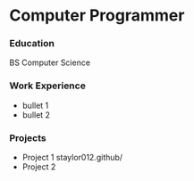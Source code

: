 # Computer Programmer

###  Education
BS Computer Science

### Work Experience
- bullet 1
- bullet 2

### Projects
- Project 1 staylor012.github/
- Project 2
